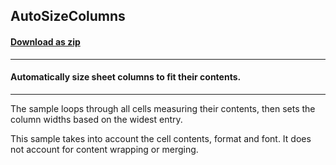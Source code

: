 ## AutoSizeColumns
#### [Download as zip](https://downgit.github.io/#/home?url=https://github.com/GrapeCity/ComponentOne-WPF-Samples/tree/master/NET_4.5.2/C1.WPF.Excel/CS/AutoSizeColumns)
____
#### Automatically size sheet columns to fit their contents.
____
The sample loops through all cells measuring their contents, then sets
the column widths based on the widest entry.

This sample takes into account the cell contents, format and font. It
does not account for content wrapping or merging.
